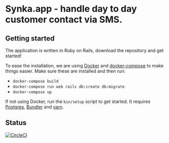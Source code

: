 # Synka.app - handle day to day customer contact via SMS.

## Getting started
The application is written in Ruby on Rails, download the repository and get started!

To ease the installation, we are using [Docker](https://docs.docker.com) and [docker-compose](https://docs.docker.com/compose/) to make things easier.
Make sure these are installed and then run:

- `docker-compose build`
- `docker-compose run web rails db:create db:migrate`
- `docker-compose up`

If not using Docker, run the `bin/setup` script to get started.
It requires [Postgres](https://www.postgresql.org/), [Bundler](http://bundler.io/) and [yarn](https://yarnpkg.com/lang/en/).

## Status
[![CircleCI](https://circleci.com/gh/davidwessman/synka/tree/master.svg?style=shield)](https://circleci.com/gh/davidwessman/synka/tree/master)
